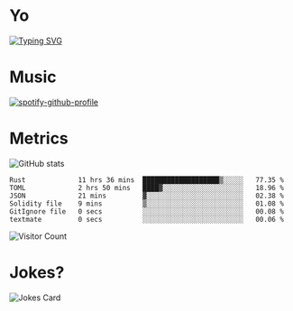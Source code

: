 # Yo

[![Typing SVG](https://readme-typing-svg.herokuapp.com?center=true&lines=Hel++l+o+wo+o+++r+l+++++++++d;Rust;Substrate;Dust;Guts)](https://git.io/typing-svg)

# Music

[![spotify-github-profile](https://spotify-github-profile.vercel.app/api/view?uid=na5blcw6x0jzl3k1m6uxyyk3y&cover_image=true&theme=default&bar_color=276524&bar_color_cover=true)](https://github.com/kittinan/spotify-github-profile)

# Metrics

![GitHub stats](https://github-readme-stats.vercel.app/api?username=AwesomeIbex&count_private=true&show_icons=true&theme=cobalt)

<!--START_SECTION:waka-->

```text
Rust             11 hrs 36 mins  ███████████████████▒░░░░░   77.35 %
TOML             2 hrs 50 mins   ████▓░░░░░░░░░░░░░░░░░░░░   18.96 %
JSON             21 mins         ▓░░░░░░░░░░░░░░░░░░░░░░░░   02.38 %
Solidity file    9 mins          ▒░░░░░░░░░░░░░░░░░░░░░░░░   01.08 %
GitIgnore file   0 secs          ░░░░░░░░░░░░░░░░░░░░░░░░░   00.08 %
textmate         0 secs          ░░░░░░░░░░░░░░░░░░░░░░░░░   00.06 %
```

<!--END_SECTION:waka-->

![Visitor Count](https://profile-counter.glitch.me/AwesomeIbex/count.svg)

# Jokes?

![Jokes Card](https://readme-jokes.vercel.app/api)

